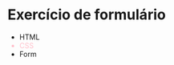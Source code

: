 <h1>Exercício de formulário</h1> 

<ul>
  <li>HTML</li>
  <li>CSS</li>
  <li>Form</li>
</ul>

<style>
li:nth-child(2n){color: pink;} 
</style>
